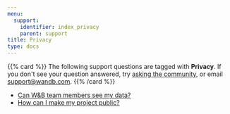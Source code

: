 ```yaml
---
menu:
  support:
    identifier: index_privacy
    parent: support
title: Privacy
type: docs
---
```


{{% card %}}
The following support questions are tagged with <b>Privacy</b>. If you don't see 
your question answered, try [asking the community](https://community.wandb.ai/), 
or email [support@wandb.com](mailto:support@wandb.com).
{{% /card %}}

- [Can W&B team members see my data?](wandb_see_data/)
- [How can I make my project public?](project_make_public/)